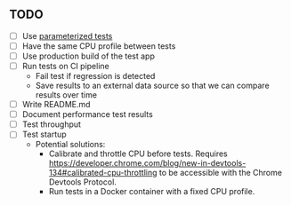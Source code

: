 ## TODO

- [ ] Use [parameterized tests](https://playwright.dev/docs/test-parameterize)
- [ ] Have the same CPU profile between tests
- [ ] Use production build of the test app
- [ ] Run tests on CI pipeline
  - Fail test if regression is detected
  - Save results to an external data source so that we can compare results over time
- [ ] Write README.md
- [ ] Document performance test results
- [ ] Test throughput
- [ ] Test startup
  - Potential solutions:
    - Calibrate and throttle CPU before tests. Requires https://developer.chrome.com/blog/new-in-devtools-134#calibrated-cpu-throttling to be accessible with the Chrome Devtools Protocol.
    - Run tests in a Docker container with a fixed CPU profile.
